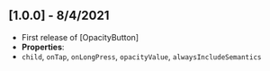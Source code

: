 ## [1.0.0] - 8/4/2021
 - First release of [OpacityButton] 
 - **Properties**:
 - `child`, `onTap`, `onLongPress`, `opacityValue`, `alwaysIncludeSemantics` 
